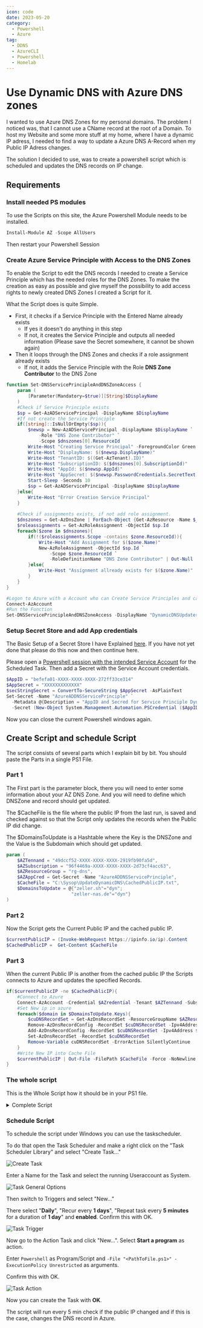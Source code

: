 ```yaml
---
icon: code
date: 2023-05-20
category:
  - Powershell
  - Azure
tag:
  - DDNS
  - AzureCLI
  - Powershell
  - Homelab
---
```


# Use Dynamic DNS with Azure DNS zones

I wanted to use Azure DNS Zones for my personal domains. The problem I noticed was, that I cannot use a CName record at the root of a Domain. To host my Website and some more stuff at my home, where I have a dynamic IP adress, I needed to find a way to update a Azure DNS A-Record when my Public IP Adress changes.

The solution I decided to use, was to create a powershell script which is scheduled and updates the DNS records on IP change.

## Requirements

### Install needed PS modules

To use the Scripts on this site, the Azure Powershell Module needs to be installed.

```powershell
Install-Module AZ -Scope AllUsers 
```

Then restart your Powershell Session

### Create Azure Service Principle with Access to the DNS Zones

To enable the Script to edit the DNS records I needed to create a Service Principle which has the needed roles for the DNS Zones.
To make the creation as easy as possible and give myself the possibility to add access rights to newly created DNS Zones I created a Script for it.

What the Script does is quite Simple.

- First, it checks if a Service Principle with the Entered Name already exists
  - If yes it doesn't do anything in this step
  - If not, it creates the Service Principle and outputs all needed information (Please save the Secret somewhere, it cannot be shown again)
- Then it loops through the DNS Zones and checks if a role assignment already exists
  - If not, it adds the Service Principle with the Role **DNS Zone Contributor** to the DNS Zone

```powershell
function Set-DNSServicePrincipleAndDNSZoneAccess {
    param (
        [Parameter(Mandatory=$true)][String]$DisplayName
    )
    #Check if Service Principle exists
    $sp = Get-AzADServicePrincipal -DisplayName $DisplayName
    #If not create the Service Principle
    if([string]::IsNullOrEmpty($sp)){
        $newsp = New-AzADServicePrincipal -DisplayName $DisplayName `
            -Role "DNS Zone Contributor" `
            -Scope $dnszones[0].ResourceId
        Write-Host "Creating Service Principal" -ForegroundColor Green
        Write-Host "DisplayName: $($newsp.DisplayName)"
        Write-Host "TenantID: $((Get-AzTenant).ID)"
        Write-Host "SubscriptionID: $($dnszones[0].SubscriptionId)"
        Write-Host "AppId: $($newsp.AppId)"
        Write-Host "AppSecret: $($newsp.PasswordCredentials.SecretText)"
        Start-Sleep -Seconds 10
        $sp = Get-AzADServicePrincipal -DisplayName $DisplayName
    }else{
        Write-Host "Error Creation Service Principal"
    }
    
    #Check if assignments exists, if not add role assignment.
    $dnszones = Get-AzDnsZone | ForEach-Object {Get-AzResource -Name $_.Name | Select Name,SubscriptionId,ResourceId}
    $roleassignments = Get-AzRoleAssignment -ObjectId $sp.Id
    foreach($zone in $dnszones){
        if(!($roleassignments.Scope -contains $zone.ResourceId)){
            Write-Host "Add Assignment for $($zone.Name)"
            New-AzRoleAssignment -ObjectId $sp.Id `
                -Scope $zone.ResourceId `
                -RoleDefinitionName "DNS Zone Contributor" | Out-Null
        }else{
            Write-Host "Assignment allready exists for $($zone.Name)"
        }
    }
}

#Logon to Azure with a Account who can Create Service Principles and can do a Role assignment.
Connect-AzAccount
#Run the Function
Set-DNSServicePrincipleAndDNSZoneAccess -DisplayName "DynamicDNSUpdater"
```

### Setup Secret Store and add App credentials

The Basic Setup of a Secret Store I have Explained [here](/article/powershell/secredstore.html).
If you have not yet done that please do this now and then continue here.

Please open a [Powershell session with the intended Service Account](/article/powershell/secredstore.html#start-powershell-as-serviceaccount) for the Scheduled Task.
Then add a Secret with the Service Account credentials.

```powershell
$AppID = "befefa01-XXXX-XXXX-XXXX-272ff33ce314"
$AppSecret = "XXXXXXXXXXXXX"
$secStringSecret = ConvertTo-SecureString $AppSecret -AsPlainText
Set-Secret -Name "AzureADDNSServicePrinciple" `
  -Metadata @{Description = "AppID and Secred for Service Principle DynamicDNSUpdater"} `
  -Secret (New-Object System.Management.Automation.PSCredential ($AppID, $secStringSecret))
```

Now you can close the current Powershell windows again.

## Create Script and schedule Script

The script consists of several parts which I explain bit by bit.
You should paste the Parts in a single PS1 File.

### Part 1

The First part is the parameter block, there you will need to enter some information about your AZ DNS Zone.
And you will need to define which DNSZone and record should get updated.

The $CacheFile is the file where the public IP from the last run, is saved and checked against so that the Script only updates the records when the Public IP did change.

The $DomainsToUpdate is a Hashtable where the Key is the DNSZone and the Value is the Subdomain which should get updated.

```powershell
param (
    $AZTennand = "49dccf52-XXXX-XXXX-XXXX-2919fb90fa5d",
    $AZSubscription = "96f4469a-XXXX-XXXX-XXXX-2d73cf4acc63",
    $AZResourceGroup = "rg-dns",
    $AZAppCred = Get-Secret -Name "AzureADDNSServicePrinciple",
    $CacheFile = "C:\Sysop\UpdateDynamicDNS\CachedPublicIP.txt",
    $DomainsToUpdate = @{"zeller.sh"="dyn";
                        "zeller-nas.de"="dyn"}
)
```

### Part 2

Now the Script gets the Current Public IP and the cached public IP.

```powershell
$currentPublicIP = (Invoke-WebRequest https://ipinfo.io/ip).Content
$CachedPublicIP =  Get-Content $CacheFile
```

### Part 3

When the current Public IP is another from the cached public IP the Scripts connects to Azure and updates the specified Records.

```powershell
if($currentPublicIP -ne $CachedPublicIP){
    #Connect to Azure
    Connect-AzAccount -Credential $AZredential -Tenant $AZTennand -Subscription $AZSubscription -ServicePrincipal
    #Set New ip in azure
    foreach($domain in $DomainsToUpdate.Keys){
        $cuDNSRecordSet = Get-AzDnsRecordSet -ResourceGroupName $AZResourceGroup -ZoneName $domain -Name $DomainsToUpdate[$Domain] -RecordType A
        Remove-AzDnsRecordConfig -RecordSet $cuDNSRecordSet -Ipv4Address $cuDNSRecordSet.Records[0]
        Add-AzDnsRecordConfig -RecordSet $cuDNSRecordSet -Ipv4Address $currentPublicIP
        Set-AzDnsRecordSet -RecordSet $cuDNSRecordSet
        Remove-Variable cuDNSRecordSet -ErrorAction SilentlyContinue
    }
    #Write New IP into Cache File
    $currentPublicIP | Out-File -FilePath $CacheFile -Force -NoNewline
}
```

### The whole script

This is the Whole Script how it should be in your PS1 file.

<details>
<summary>Complete Script</summary>

```powershell
param (
    $AZTennand = "49dccf52-XXXX-XXXX-XXXX-2919fb90fa5d",
    $AZSubscription = "96f4469a-XXXX-XXXX-XXXX-2d73cf4acc63",
    $AZResourceGroup = "rg-dns",
    $AZAppCred = Get-Secret -Name "AzureADDNSServicePrinciple",
    $DomainsToUpdate = @{"zeller.sh"="dyn";
                        "zeller-schenefeld.de"="dyn"},
    $CacheFile = "C:\Sysop\UpdateDynamicDNS\CachedPublicIP.txt"
)
#Requires -Modules Az.Accounts, Az.Dns, Az.Resources

# Get current Public IP and cached IP
$currentPublicIP = (Invoke-WebRequest https://ipinfo.io/ip).Content
$CachedPublicIP =  Get-Content $CacheFile

# Check if PublicIP did Change and if yes update IP in azure
if($currentPublicIP -ne $CachedPublicIP){
    #Connect to Azure
    Connect-AzAccount -Credential $AZredential -Tenant $AZTennand -Subscription $AZSubscription -ServicePrincipal
    #Set New ip in azure
    foreach($domain in $DomainsToUpdate.Keys){
        $cuDNSRecordSet = Get-AzDnsRecordSet -ResourceGroupName $AZResourceGroup -ZoneName $domain -Name $DomainsToUpdate[$Domain] -RecordType A
        Remove-AzDnsRecordConfig -RecordSet $cuDNSRecordSet -Ipv4Address $cuDNSRecordSet.Records[0]
        Add-AzDnsRecordConfig -RecordSet $cuDNSRecordSet -Ipv4Address $currentPublicIP
        Set-AzDnsRecordSet -RecordSet $cuDNSRecordSet
        Remove-Variable cuDNSRecordSet -ErrorAction SilentlyContinue
    }
    #Write New IP into Cache File
    $currentPublicIP | Out-File -FilePath $CacheFile -Force -NoNewline
}
```

</details>

### Schedule Script

To schedule the script under Windows you can use the taskscheduler.

To do that open the Task Scheduler and make a right click on the "Task Scheduler Library" and select "Create Task..."

![Create Task](/images/dynamicazuredns/CreateTask.png)

Enter a Name for the Task and select the running Useraccount as System.

![Task General Options](/images/dynamicazuredns/TaskGeneral.png)

Then switch to Triggers and select "New..."

There select "**Daily**", "Recur every **1 days**", "Repeat task every **5 minutes** for a duration of **1 day**" and **enabled**.
Confirm this with OK.

![Task Trigger](/images/dynamicazuredns/TaskTrigger.png)

Now go to the Action Task and click "New...".
Select **Start a program** as action.

Enter ```Powershell``` as Program/Script and ```-File "<PathToFile.ps1>" -ExecutionPolicy Unrestricted``` as arguments.

Confirm this with OK.

![Task Action](/images/dynamicazuredns/TaskAction.png)

Now you can create the Task with **OK**.

The script will run every 5 min check if the public IP changed and if this is the case, changes the DNS record in Azure.
